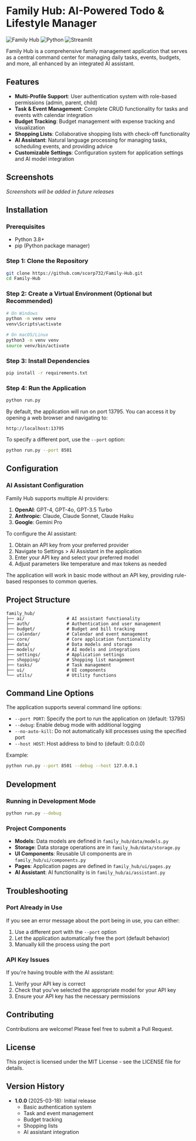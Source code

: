 # Family Hub: AI-Powered Todo & Lifestyle Manager

![Family Hub](https://img.shields.io/badge/Version-1.0.0-blue)
![Python](https://img.shields.io/badge/Python-3.8+-green)
![Streamlit](https://img.shields.io/badge/Streamlit-1.32.0+-red)

Family Hub is a comprehensive family management application that serves as a central command center for managing daily tasks, events, budgets, and more, all enhanced by an integrated AI assistant.

## Features

- **Multi-Profile Support**: User authentication system with role-based permissions (admin, parent, child)
- **Task & Event Management**: Complete CRUD functionality for tasks and events with calendar integration
- **Budget Tracking**: Budget management with expense tracking and visualization
- **Shopping Lists**: Collaborative shopping lists with check-off functionality
- **AI Assistant**: Natural language processing for managing tasks, scheduling events, and providing advice
- **Customizable Settings**: Configuration system for application settings and AI model integration

## Screenshots

*Screenshots will be added in future releases*

## Installation

### Prerequisites

- Python 3.8+
- pip (Python package manager)

### Step 1: Clone the Repository

```bash
git clone https://github.com/scorp732/Family-Hub.git
cd Family-Hub
```

### Step 2: Create a Virtual Environment (Optional but Recommended)

```bash
# On Windows
python -m venv venv
venv\Scripts\activate

# On macOS/Linux
python3 -m venv venv
source venv/bin/activate
```

### Step 3: Install Dependencies

```bash
pip install -r requirements.txt
```

### Step 4: Run the Application

```bash
python run.py
```

By default, the application will run on port 13795. You can access it by opening a web browser and navigating to:

```
http://localhost:13795
```

To specify a different port, use the `--port` option:

```bash
python run.py --port 8501
```

## Configuration

### AI Assistant Configuration

Family Hub supports multiple AI providers:

1. **OpenAI**: GPT-4, GPT-4o, GPT-3.5 Turbo
2. **Anthropic**: Claude, Claude Sonnet, Claude Haiku
3. **Google**: Gemini Pro

To configure the AI assistant:

1. Obtain an API key from your preferred provider
2. Navigate to Settings > AI Assistant in the application
3. Enter your API key and select your preferred model
4. Adjust parameters like temperature and max tokens as needed

The application will work in basic mode without an API key, providing rule-based responses to common queries.

## Project Structure

```
family_hub/
├── ai/                # AI assistant functionality
├── auth/              # Authentication and user management
├── budget/            # Budget and bill tracking
├── calendar/          # Calendar and event management
├── core/              # Core application functionality
├── data/              # Data models and storage
├── models/            # AI models and integrations
├── settings/          # Application settings
├── shopping/          # Shopping list management
├── tasks/             # Task management
├── ui/                # UI components
└── utils/             # Utility functions
```

## Command Line Options

The application supports several command line options:

- `--port PORT`: Specify the port to run the application on (default: 13795)
- `--debug`: Enable debug mode with additional logging
- `--no-auto-kill`: Do not automatically kill processes using the specified port
- `--host HOST`: Host address to bind to (default: 0.0.0.0)

Example:

```bash
python run.py --port 8501 --debug --host 127.0.0.1
```

## Development

### Running in Development Mode

```bash
python run.py --debug
```

### Project Components

- **Models**: Data models are defined in `family_hub/data/models.py`
- **Storage**: Data storage operations are in `family_hub/data/storage.py`
- **UI Components**: Reusable UI components are in `family_hub/ui/components.py`
- **Pages**: Application pages are defined in `family_hub/ui/pages.py`
- **AI Assistant**: AI functionality is in `family_hub/ai/assistant.py`

## Troubleshooting

### Port Already in Use

If you see an error message about the port being in use, you can either:

1. Use a different port with the `--port` option
2. Let the application automatically free the port (default behavior)
3. Manually kill the process using the port

### API Key Issues

If you're having trouble with the AI assistant:

1. Verify your API key is correct
2. Check that you've selected the appropriate model for your API key
3. Ensure your API key has the necessary permissions

## Contributing

Contributions are welcome! Please feel free to submit a Pull Request.

## License

This project is licensed under the MIT License - see the LICENSE file for details.

## Version History

- **1.0.0** (2025-03-18): Initial release
  - Basic authentication system
  - Task and event management
  - Budget tracking
  - Shopping lists
  - AI assistant integration